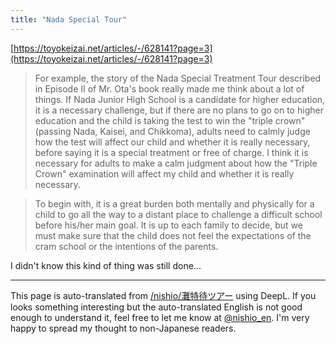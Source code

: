 ```yaml
---
title: "Nada Special Tour"
---
```


[https://toyokeizai.net/articles/-/628141?page=3](https://toyokeizai.net/articles/-/628141?page=3)
> For example, the story of the Nada Special Treatment Tour described in Episode II of Mr. Ota's book really made me think about a lot of things. If Nada Junior High School is a candidate for higher education, it is a necessary challenge, but if there are no plans to go on to higher education and the child is taking the test to win the "triple crown" (passing Nada, Kaisei, and Chikkoma), adults need to calmly judge how the test will affect our child and whether it is really necessary, before saying it is a special treatment or free of charge. I think it is necessary for adults to make a calm judgment about how the "Triple Crown" examination will affect my child and whether it is really necessary.

> To begin with, it is a great burden both mentally and physically for a child to go all the way to a distant place to challenge a difficult school before his/her main goal. It is up to each family to decide, but we must make sure that the child does not feel the expectations of the cram school or the intentions of the parents.

I didn't know this kind of thing was still done...

---
This page is auto-translated from [/nishio/灘特待ツアー](https://scrapbox.io/nishio/灘特待ツアー) using DeepL. If you looks something interesting but the auto-translated English is not good enough to understand it, feel free to let me know at [@nishio_en](https://twitter.com/nishio_en). I'm very happy to spread my thought to non-Japanese readers.